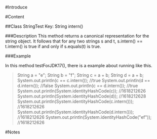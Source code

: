 #Introduce

#Content

##Class StringTest
Key: String intern()

###Description
This method returns a canonical representation for the string object. It follows that for any two strings s and t, s.intern() == t.intern() is true if and only if s.equals(t) is true.

###Example

In this method testForJDK17(), there is a example about running like this.

>String a = "e"; 
>String b = "f";
>String c = a + b;
>String d = a + b;
>System.out.println(c == c.intern()); //true
>System.out.println(d == d.intern()); //false
>System.out.println(c == d.intern()); //true
>System.out.println(System.identityHashCode(c)); //1618212626
>System.out.println(System.identityHashCode(d)); //1618212628
>System.out.println(System.identityHashCode(c.intern())); //1618212626
>System.out.println(System.identityHashCode(d.intern())); //1618212626
>System.out.println(System.identityHashCode("ef")); //1618212626

#Notes
